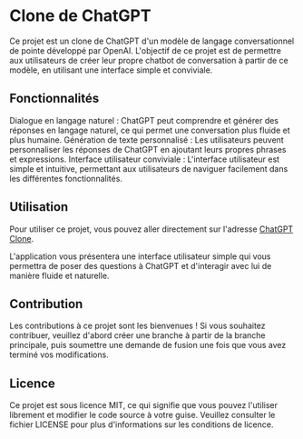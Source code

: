 # Clone de ChatGPT
Ce projet est un clone de ChatGPT d'un modèle de langage conversationnel de pointe développé par OpenAI. L'objectif de ce projet est de permettre aux utilisateurs de créer leur propre chatbot de conversation à partir de ce modèle, en utilisant une interface simple et conviviale.

## Fonctionnalités
Dialogue en langage naturel : ChatGPT peut comprendre et générer des réponses en langage naturel, ce qui permet une conversation plus fluide et plus humaine.
Génération de texte personnalisé : Les utilisateurs peuvent personnaliser les réponses de ChatGPT en ajoutant leurs propres phrases et expressions.
Interface utilisateur conviviale : L'interface utilisateur est simple et intuitive, permettant aux utilisateurs de naviguer facilement dans les différentes fonctionnalités.
## Utilisation
Pour utiliser ce projet, vous pouvez aller directement sur l'adresse [ChatGPT Clone](https://chat-gpt-clone-antoinequarroz.vercel.app/).

L'application vous présentera une interface utilisateur simple qui vous permettra de poser des questions à ChatGPT et d'interagir avec lui de manière fluide et naturelle.

## Contribution
Les contributions à ce projet sont les bienvenues ! Si vous souhaitez contribuer, veuillez d'abord créer une branche à partir de la branche principale, puis soumettre une demande de fusion une fois que vous avez terminé vos modifications.

## Licence
Ce projet est sous licence MIT, ce qui signifie que vous pouvez l'utiliser librement et modifier le code source à votre guise. Veuillez consulter le fichier LICENSE pour plus d'informations sur les conditions de licence.
